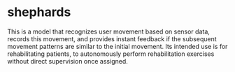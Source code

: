 # shephards
This is a model that recognizes user movement based on sensor data, records this movement, and provides instant feedback if the subsequent movement patterns are similar to the initial movement. Its intended use is for rehabilitating patients, to autonomously perform rehabilitation exercises without direct supervision once assigned.
